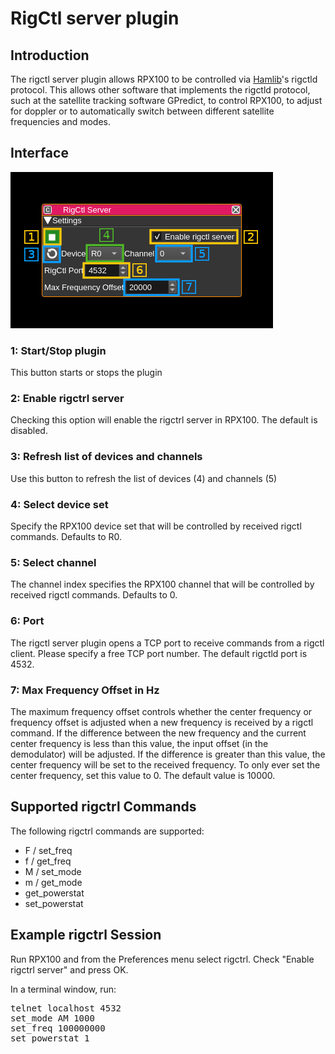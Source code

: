 <h1>RigCtl server plugin</h1>

<h2>Introduction</h2>

The rigctl server plugin allows RPX100 to be controlled via [Hamlib](http://hamlib.sourceforge.net/manuals/hamlib.html)'s rigctld protocol. This allows other software that implements the rigctld protocol, such at the satellite tracking software GPredict, to control RPX100, to adjust for doppler or to automatically switch between different satellite frequencies and modes.

<h2>Interface</h2>

![File source channel plugin GUI](../../../doc/img/RigCtlServer_plugin.png)

<h3>1: Start/Stop plugin</h3>

This button starts or stops the plugin

<h3>2: Enable rigctrl server</h3>

Checking this option will enable the rigctrl server in RPX100. The default is disabled.

<h3>3: Refresh list of devices and channels</h3>

Use this button to refresh the list of devices (4) and channels (5)

<h3>4: Select device set</h3>

Specify the RPX100 device set that will be controlled by received rigctl commands. Defaults to R0.

<h3>5: Select channel</h3>

The channel index specifies the RPX100 channel that will be controlled by received rigctl commands. Defaults to 0.

<h3>6: Port</h3>

The rigctl server plugin opens a TCP port to receive commands from a rigctl client. Please specify a free TCP port number. The default rigctld port is 4532.

<h3>7: Max Frequency Offset in Hz</h3>

The maximum frequency offset controls whether the center frequency or frequency offset is adjusted when a new frequency is received by a rigctl command.
If the difference between the new frequency and the current center frequency is less than this value, the input offset (in the demodulator) will be adjusted.
If the difference is greater than this value, the center frequency will be set to the received frequency.
To only ever set the center frequency, set this value to 0. The default value is 10000.

<h2>Supported rigctrl Commands</h2>

The following rigctrl commands are supported:

<ul>
<li>F / set_freq
<li>f / get_freq
<li>M / set_mode
<li>m / get_mode
<li>get_powerstat
<li>set_powerstat
</ul>

<h2>Example rigctrl Session</h2>

Run RPX100 and from the Preferences menu select rigctrl. Check "Enable rigctrl server" and press OK.

In a terminal window, run:

<pre>
telnet localhost 4532
set_mode AM 1000
set_freq 100000000
set_powerstat 1
</pre>
